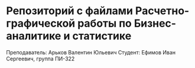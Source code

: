 # Репозиторий с файлами Расчетно-графической работы по Бизнес-аналитике и статистике
Преподаватель: Арьков Валентин Юльевич
Студент: Ефимов Иван Сергеевич, группа ПИ-322

